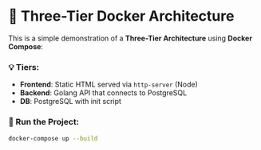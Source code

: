 # 🐳 Three-Tier Docker Architecture

This is a simple demonstration of a **Three-Tier Architecture** using **Docker Compose**:

### 💡 Tiers:
- **Frontend**: Static HTML served via `http-server` (Node)
- **Backend**: Golang API that connects to PostgreSQL
- **DB**: PostgreSQL with init script

### 🚀 Run the Project:

```bash
docker-compose up --build

